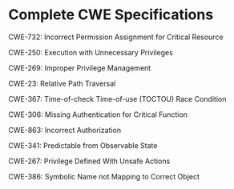 

# Complete CWE Specifications

CWE-732: Incorrect Permission Assignment for Critical Resource

CWE-250: Execution with Unnecessary Privileges

CWE-269: Improper Privilege Management

CWE-23: Relative Path Traversal

CWE-367: Time-of-check Time-of-use (TOCTOU) Race Condition

CWE-306: Missing Authentication for Critical Function

CWE-863: Incorrect Authorization

CWE-341: Predictable from Observable State

CWE-267: Privilege Defined With Unsafe Actions

CWE-386: Symbolic Name not Mapping to Correct Object